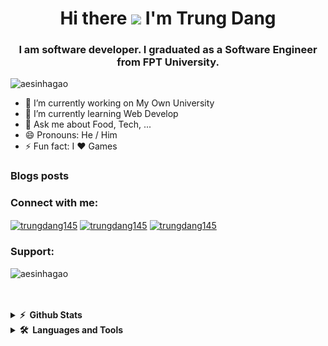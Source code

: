 <h1 align="center"> Hi there <a href="https://fb.com/trungdang145"><img src="https://media.giphy.com/media/hvRJCLFzcasrR4ia7z/giphy.gif" width="5%"></a> I'm Trung Dang </h1>
<h3 align="center">I am software developer. I graduated as a Software Engineer from FPT University.</h3>
<p align="left"> <img src="https://komarev.com/ghpvc/?username=aesinhagao&label=Profile%20views&color=0e75b6&style=flat" alt="aesinhagao" /> </p>

- 🔭 I’m currently working on My Own University
- 🌱 I’m currently learning Web Develop
- 💬 Ask me about Food, Tech, ...
- 😄 Pronouns: He / Him
- ⚡ Fun fact: I :heart: Games

### Blogs posts
<!-- BLOG-POST-LIST:START -->
<!-- BLOG-POST-LIST:END -->

<h3 align="left">Connect with me:</h3>
<p align="left">
<a href="https://fb.com/trungdang145" target="blank"><img align="center" src="https://raw.githubusercontent.com/rahuldkjain/github-profile-readme-generator/master/src/images/icons/Social/facebook.svg" alt="trungdang145" height="30" width="40" /></a>
<a href="https://instagram.com/trungdang145" target="blank"><img align="center" src="https://raw.githubusercontent.com/rahuldkjain/github-profile-readme-generator/master/src/images/icons/Social/instagram.svg" alt="trungdang145" height="30" width="40" /></a>
<a href="mailto:trungdang249@gmail.com" target="blank"><img align="center" src="https://img.icons8.com/fluent/48/000000/gmail.png" alt="trungdang145" height="30" width="40" /></a>
</p>

<h3 align="left">Support:</h3>

<a href="https://fb.com/trungdang145"> <img align="left" src="https://cdn.buymeacoffee.com/buttons/v2/default-yellow.png" height="50" width="210" alt="aesinhagao" /></a><br><br><br>

<details>
  <summary><b>⚡&nbsp;&nbsp;Github&nbsp;Stats</b></summary>
  <br/>

| <a href="https://github.com/aesinhagao/github-readme-stats"><img align="center" src="https://github-readme-stats.vercel.app/api?username=aesinhagao&show_icons=true&include_all_commits=true&theme=buefy&hide_border=true" alt="Aesinhagao's github stats" /></a> | <a href="https://github.com/aesinhagao/github-readme-stats"><img align="center" src="https://github-readme-stats.vercel.app/api/top-langs/?username=aesinhagao&layout=compact&theme=buefy&hide_border=true" /></a> |
| ------------- | ------------- |
</details>

<details>
  <summary><b>🛠️&nbsp;&nbsp;Languages&nbsp;and&nbsp;Tools</b></summary>
  <br/>
  <p align="left">
    <a href="https://git-scm.com/" target="_blank" rel="noreferrer"> <img src="https://www.vectorlogo.zone/logos/git-scm/git-scm-icon.svg" alt="git" width="40" height="40"/></a>
    <a href="https://www.java.com" target="_blank" rel="noreferrer"> <img src="https://raw.githubusercontent.com/devicons/devicon/master/icons/java/java-original.svg" alt="java" width="40" height="40"/> </a>
    <a href="https://postman.com" target="_blank" rel="noreferrer"> <img src="https://www.vectorlogo.zone/logos/getpostman/getpostman-icon.svg" alt="postman" width="40" height="40"/> </a>
      <a href="https://www.javascript.com/" target="_blank" rel="noreferrer"> <img src="https://www.vectorlogo.zone/logos/javascript/javascript-icon.svg" alt="js" width="40" height="40"/> </a>
      <a href="https://www.w3schools.com/html/" target="_blank" rel="noreferrer"> <img src="https://www.vectorlogo.zone/logos/w3_html5/w3_html5-icon.svg" alt="js" width="40" height="40"/> </a>
      <a href="https://www.w3schools.com/css/" target="_blank" rel="noreferrer"> <img src="https://www.vectorlogo.zone/logos/w3_css/w3_css-official.svg" alt="js" width="40" height="40"/> </a>
      <a href="https://azure.microsoft.com/en-in/" target="_blank"> <img src="https://www.vectorlogo.zone/logos/microsoft_azure/microsoft_azure-icon.svg" alt="azure" width="40" height="40"/> </a>
      <a href="https://www.microsoft.com/en-us/sql-server" target="_blank"> <img src="https://www.svgrepo.com/show/303229/microsoft-sql-server-logo.svg" alt="mssql" width="40" height="40"/> </a>
      <a href="https://getbootstrap.com" target="_blank"> <img src="https://raw.githubusercontent.com/devicons/devicon/master/icons/bootstrap/bootstrap-plain-wordmark.svg" alt="bootstrap" width="40" height="40"/> </a>
    </p>
</details>
